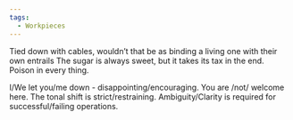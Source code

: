 ```yaml
---
tags:
  - Workpieces
---
```


Tied down with cables, wouldn’t that be as binding a living one with their own entrails
The sugar is always sweet, but it takes its tax in the end. 
Poison in every thing. 

I/We let you/me down - disappointing/encouraging. 
You are /not/ welcome here.
The tonal shift is strict/restraining. 
Ambiguity/Clarity is required for successful/failing operations.